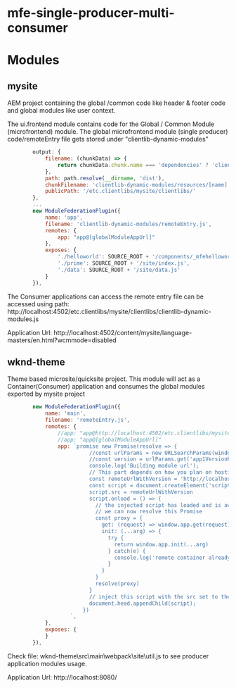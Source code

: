# mfe-single-producer-multi-consumer

# Modules

## mysite
AEM project containing the global /common code like header & footer code and global modules like user context.

The ui.frontend module contains code for the Global / Common Module (microfrontend) module.
The global microfrontend module (single producer) code/remoteEntry file gets stored under 
"clientlib-dynamic-modules"

```javascript
        output: {
            filename: (chunkData) => {
                return chunkData.chunk.name === 'dependencies' ? 'clientlib-dependencies/[name].js' :       'clientlib-[name]/[name].js';
            },
            path: path.resolve(__dirname, 'dist'),
		    chunkFilename: 'clientlib-dynamic-modules/resources/[name].js',
		    publicPath: '/etc.clientlibs/mysite/clientlibs/'
        },
        ...
		new ModuleFederationPlugin({
			name: 'app',
			filename: 'clientlib-dynamic-modules/remoteEntry.js',
			remotes: {
				app: "app@[globalModuleAppUrl]"
			},
			exposes: {
				'./helloworld': SOURCE_ROOT + '/components/_mfehelloworld.js',
				'./prime': SOURCE_ROOT + '/site/index.js',
				'./data': SOURCE_ROOT + '/site/data.js'
			}
		}),
```
The Consumer applications can access the remote entry file can be accessed using path: http://localhost:4502/etc.clientlibs/mysite/clientlibs/clientlib-dynamic-modules.js

Application Url: http://localhost:4502/content/mysite/language-masters/en.html?wcmmode=disabled

## wknd-theme

Theme based microsite/quicksite project.
This module will act as a Container(Consumer) application and consumes the global modules exported by mysite project

```javascript
		new ModuleFederationPlugin({
			name: 'main',
			filename: 'remoteEntry.js',
			remotes: {
				//app: "app@http://localhost:4502/etc.clientlibs/mysite/clientlibs/clientlib-dynamic-modules.js"
				//app: "app@[globalModuleAppUrl]"
				app: `promise new Promise(resolve => {
						  //const urlParams = new URLSearchParams(window.location.search)
						  //const version = urlParams.get('app1VersionParam')
						  console.log('Building module url');
						  // This part depends on how you plan on hosting and versioning your federated modules
						  const remoteUrlWithVersion = 'http://localhost:4502/etc.clientlibs/mysite/clientlibs/clientlib-dynamic-modules.js'
						  const script = document.createElement('script')
						  script.src = remoteUrlWithVersion
						  script.onload = () => {
							// the injected script has loaded and is available on window
							// we can now resolve this Promise
							const proxy = {
							  get: (request) => window.app.get(request),
							  init: (...arg) => {
								try {
								  return window.app.init(...arg)
								} catch(e) {
								  console.log('remote container already initialized')
								}
							  }
							}
							resolve(proxy)
						  }
						  // inject this script with the src set to the versioned remoteEntry.js
						  document.head.appendChild(script);
						})
					`,
			},
			exposes: {
			}
		}),
```
Check file: wknd-theme\src\main\webpack\site\util.js to see producer application modules usage.

Application Url: http://localhost:8080/

